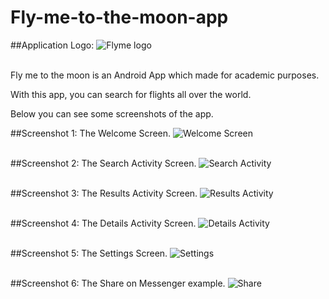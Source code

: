 # Fly-me-to-the-moon-app

##Application Logo:
![Flyme logo](app/src/main/res/drawable/flyme_logo.png) <br/><br/>

Fly me to the moon is an Android App which made for academic purposes.

With this app, you can search for flights all over the world. 

Below you can see some screenshots of the app.

##Screenshot 1: The Welcome Screen.
![Welcome Screen](WelcomeScreen.png) <br/><br/>

##Screenshot 2: The Search Activity Screen.
![Search Activity](SearchFlights.png)<br/><br/>

##Screenshot 3: The Results Activity Screen.
![Results Activity](Results.png)<br/><br/>

##Screenshot 4: The Details Activity Screen.
![Details Activity](Details.png)<br/><br/>

##Screenshot 5: The Settings Screen.
![Settings](Settings.png)<br/><br/>

##Screenshot 6: The Share on Messenger example.
![Share](Share.png)<br/><br/>

      

